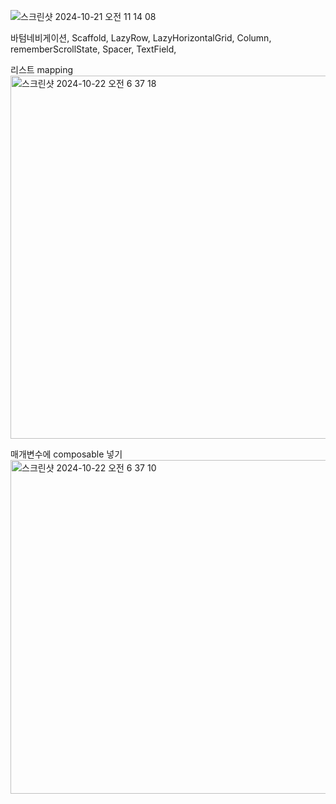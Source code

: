 ![스크린샷 2024-10-21 오전 11 14 08](https://github.com/user-attachments/assets/b3846ba9-cbd1-4593-b488-c76caab01af1)

바텀네비게이션, Scaffold, LazyRow, LazyHorizontalGrid, Column, rememberScrollState, Spacer, TextField, 

리스트 mapping
<img width="581" alt="스크린샷 2024-10-22 오전 6 37 18" src="https://github.com/user-attachments/assets/4c7d4922-539c-4752-9e33-178bf84c13b4">

매개변수에 composable 넣기
<img width="534" alt="스크린샷 2024-10-22 오전 6 37 10" src="https://github.com/user-attachments/assets/0451ba5a-dfb9-4742-a07c-a9bc750c3535">
